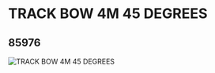 # TRACK BOW 4M 45 DEGREES
## 85976
![TRACK BOW 4M 45 DEGREES](https://lc-www-live-s.legocdn.com/media/bricks/5/2/4621929.jpg)